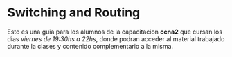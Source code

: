 # Switching and Routing

Esto es una guia para los alumnos de la capacitacion __ccna2__ que cursan los dias _viernes de 19:30hs a 22hs_, donde podran acceder al material trabajado durante la clases y contenido complementario a la misma.
